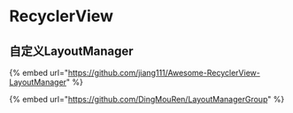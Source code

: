 # RecyclerView







## 自定义LayoutManager

{% embed url="https://github.com/jiang111/Awesome-RecyclerView-LayoutManager" %}

{% embed url="https://github.com/DingMouRen/LayoutManagerGroup" %}



